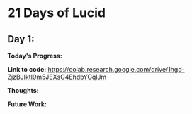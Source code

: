 # 21 Days of Lucid
## Day 1: 
**Today's Progress:**

**Link to code:** https://colab.research.google.com/drive/1hgd-ZjzBJIktI9m5JEXsG4EhdbYGqlJm

**Thoughts:**

**Future Work:**
